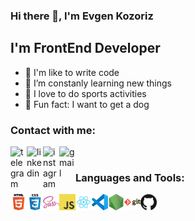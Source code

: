 ### Hi there 👋, I'm Evgen Kozoriz

## I'm FrontEnd Developer

-   💪 I'm like to write code
-   👀 I’m constanly learning new things
-   🌱 I love to do sports activities
-   💞️ Fun fact: I want to get a dog

### Contact with me:

[<img align="left" alt="telegram" width="26px" src="https://cdn-icons.flaticon.com/png/512/3536/premium/3536661.png?token=exp=1654427074~hmac=1fe47e44969f6711df35ac49bf0ded73" />](https://t.me/kozorizev)
[<img align="left" alt="linkedin" width="26px" src="https://cdn-icons-png.flaticon.com/512/174/174857.png" />](https://www.linkedin.com/in/evgen-kozoriz-9587b4202/)
[<img align="left" alt="instagram" width="26px" src="https://cdn-icons-png.flaticon.com/512/2111/2111463.png" />](https://www.instagram.com/jeka_kozoriz/)
[<img align="left" alt="gmail" width="26px" src="https://cdn-icons-png.flaticon.com/512/732/732200.png" />](mailto:zkozoriz11@gmail.com)

<br/>

### Languages and Tools:

<img align="left" alt="HTML5" width="26px" src="https://raw.githubusercontent.com/github/explore/80688e429a7d4ef2fca1e82350fe8e3517d3494d/topics/html/html.png" />
<img align="left" alt="CSS3" width="26px" src="https://raw.githubusercontent.com/github/explore/80688e429a7d4ef2fca1e82350fe8e3517d3494d/topics/css/css.png" />
<img align="left" alt="Sass" width="26px" src="https://raw.githubusercontent.com/github/explore/80688e429a7d4ef2fca1e82350fe8e3517d3494d/topics/sass/sass.png" />
<img align="left" alt="JavaScript" width="26px" src="https://raw.githubusercontent.com/github/explore/80688e429a7d4ef2fca1e82350fe8e3517d3494d/topics/javascript/javascript.png" />
<img align="left" alt="React" width="26px" src="https://raw.githubusercontent.com/github/explore/80688e429a7d4ef2fca1e82350fe8e3517d3494d/topics/react/react.png" />
<img align="left" alt="Visual Studio Code" width="26px" src="https://raw.githubusercontent.com/github/explore/80688e429a7d4ef2fca1e82350fe8e3517d3494d/topics/visual-studio-code/visual-studio-code.png" />
<img align="left" alt="Node.js" width="26px" src="https://raw.githubusercontent.com/github/explore/80688e429a7d4ef2fca1e82350fe8e3517d3494d/topics/nodejs/nodejs.png" />
<img align="left" alt="Git" width="26px" src="https://raw.githubusercontent.com/github/explore/80688e429a7d4ef2fca1e82350fe8e3517d3494d/topics/git/git.png" />
<img align="left" alt="GitHub" width="26px" src="https://raw.githubusercontent.com/github/explore/78df643247d429f6cc873026c0622819ad797942/topics/github/github.png" />

<br />  
<br />
